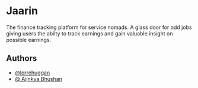 # Jaarin

The finance tracking platform for service nomads. A glass door for odd jobs giving users the abilty to track earnings
and gain valuable insight on possible earnings.

## Authors

- [@lorrehuggan](https://www.github.com/lorrehuggan)
- [@ Ajinkya Bhushan ](https://www.github.com/Ajinkya213)

